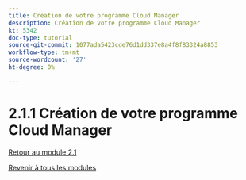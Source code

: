 ```yaml
---
title: Création de votre programme Cloud Manager
description: Création de votre programme Cloud Manager
kt: 5342
doc-type: tutorial
source-git-commit: 1077ada5423cde76d1dd337e8a4f8f83324a8853
workflow-type: tm+mt
source-wordcount: '27'
ht-degree: 0%

---
```


# 2.1.1 Création de votre programme Cloud Manager

[Retour au module 2.1](./aemcs.md)

[Revenir à tous les modules](./../../../overview.md)
